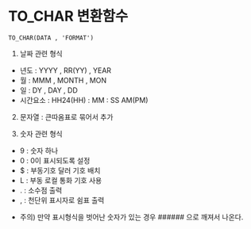 # TO_CHAR 변환함수 
```
TO_CHAR(DATA , 'FORMAT') 
```

1) 날짜 관련 형식
  - 년도 : YYYY , RR(YY) , YEAR
  - 월 : MMM , MONTH , MON
  - 일 : DY , DAY , DD 
  - 시간요소 : HH24(HH) : MM : SS AM(PM)
 
 
2) 문자열 : 큰따옴표로 묶어서 추가

3) 숫자 관련 형식
  - 9 : 숫자 하나
  - 0 : 0이 표시되도록 설정
  - $ : 부동기호 달러 기호 배치
  - L : 부동 로컬 통화 기호 사용
  - . : 소수점 출력
  - , : 천단위 표시자로 쉼표 출력

* 주의) 만약 표시형식을 벗어난 숫자가 있는 경우 ###### 으로 깨져서 나온다. 
